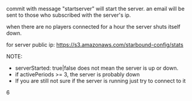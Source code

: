 commit with message "startserver" will start the server. an email will be sent to those who subscribed with the server's ip.

when there are no players connected for a hour the server shuts itself down.

for server public ip: https://s3.amazonaws.com/starbound-config/stats

NOTE:
- serverStarted: true|false does not mean the server is up or down.
- if activePeriods >= 3, the server is probably down
- If you are still not sure if the server is running just try to connect to it

6
